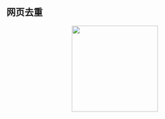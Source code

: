 ## 网页去重

<div align="center">    
    <img src="http://assets.processon.com/chart_image/5dc27ae3e4b0ece7594d157e.png?_=1573035846444" height=200px />
</div>
